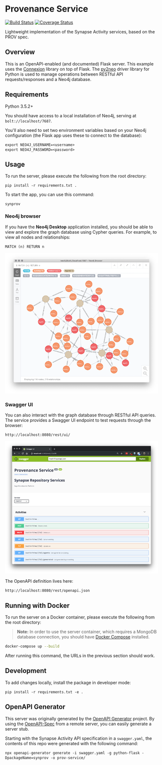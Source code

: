 # Provenance Service
[![Build Status](https://travis-ci.com/Sage-Bionetworks/prov-service.svg?branch=master)](https://travis-ci.com/Sage-Bionetworks/prov-service) [![Coverage Status](https://coveralls.io/repos/github/Sage-Bionetworks/prov-service/badge.svg?branch=master)](https://coveralls.io/github/Sage-Bionetworks/prov-service?branch=master)

Lightweight implementation of the Synapse Activity services, based on the PROV spec.

## Overview

This is an OpenAPI-enabled (and documented) Flask server. This example uses the [Connexion](https://github.com/zalando/connexion) library on top of Flask. The [py2neo]() driver library for Python is used to manage operations between RESTful API requests/responses and a Neo4j database.

## Requirements

Python 3.5.2+

You should have access to a local installation of Neo4j, serving at `bolt://localhost/7687`.

You'll also need to set two environment variables based on your Neo4j configuration (the Flask app uses these to connect to the database):

```shell
export NEO4J_USERNAME=<username>
export NEO4J_PASSWORD=<password>
```

## Usage

To run the server, please execute the following from the root directory:

```
pip install -r requirements.txt .
```

To start the app, you can use this command:
```shell
synprov
```

### Neo4j browser

If you have the **Neo4j Desktop** application installed, you should be able to view and explore the graph database using Cypher queries. For example, to view all nodes and relationships:

```cypher
MATCH (n) RETURN n
```

![example provenance graph](img/mockprov.png)


### Swagger UI

You can also interact with the graph database through RESTful API queries. The service provides a Swagger UI endpoint to test requests through the browser:

```
http://localhost:8080/rest/ui/
```

![provenance swagger ui](img/swaggerui.png)


The OpenAPI definition lives here:

```
http://localhost:8080/rest/openapi.json
```

## Running with Docker

To run the server on a Docker container, please execute the following from the root directory:

> **Note:** In order to use the server container, which requires a MongoDB database connection, you should have [Docker Compose](https://docs.docker.com/compose/overview/) installed.

```bash
docker-compose up --build
```

After running this command, the URLs in the previous section should work.

## Development

To add changes locally, install the package in developer mode:
```
pip install -r requirements.txt -e .
```

## OpenAPI Generator

This server was originally generated by the [OpenAPI Generator](https://openapi-generator.tech) project. By using the [OpenAPI-Spec](https://openapis.org) from a remote server, you can easily generate a server stub.

Starting with the Synapse Activity API specification in a `swagger.yaml`, the contents of this repo were generated with the following command:

```
npx openapi-generator generate -i swagger.yaml -g python-flask -DpackageName=synprov -o prov-service/
```

